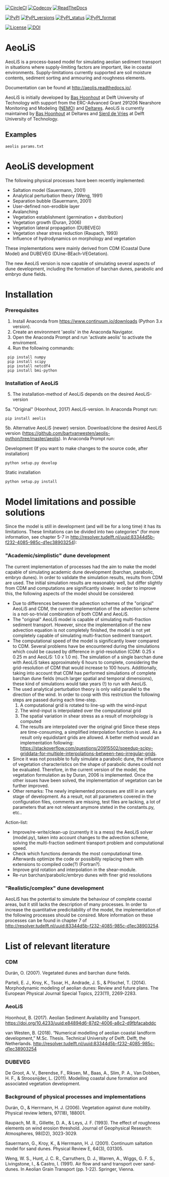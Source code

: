 [![CircleCI](https://circleci.com/gh/openearth/aeolis-python.svg?style=svg)](https://circleci.com/gh/openearth/aeolis-python)
[![Codecov](https://codecov.io/gh/openearth/aeolis-python/branch/master/graph/badge.svg)](https://codecov.io/gh/openearth/aeolis-python)
[![ReadTheDocs](http://readthedocs.org/projects/aeolis/badge/?version=latest)](http://aeolis.readthedocs.io/en/latest/)

[![PyPI](https://img.shields.io/pypi/v/AeoLiS.svg)](https://pypi.python.org/pypi/AeoLiS)
[![PyPI_versions](https://img.shields.io/pypi/pyversions/AeoLiS.svg)](https://pypi.python.org/pypi/AeoLiS)
[![PyPI_status](https://img.shields.io/pypi/status/AeoLiS.svg)](https://pypi.python.org/pypi/AeoLiS)
[![PyPI_format](https://img.shields.io/pypi/format/AeoLiS.svg)](https://pypi.python.org/pypi/AeoLiS)

[![License](https://img.shields.io/pypi/l/AeoLiS.svg)](https://pypi.python.org/pypi/AeoLiS)
[![DOI](https://zenodo.org/badge/7830/openearth/aeolis-python.svg)](https://zenodo.org/badge/latestdoi/7830/openearth/aeolis-python)

# AeoLiS
AeoLiS is a process-based model for simulating aeolian sediment
transport in situations where supply-limiting factors are important,
like in coastal environments. Supply-limitations currently supported
are soil moisture contents, sediment sorting and armouring and
roughness elements.

Documentation can be found at
http://aeolis.readthedocs.io/.

AeoLiS is initially developed by [Bas Hoonhout](mailto:b.m.hoonhout@tudelft.nl)
at Delft University of Technology with support from the ERC-Advanced
Grant 291206 Nearshore Monitoring and Modeling
([NEMO](http://nemo.citg.tudelft.nl>)) and
[Deltares](http://www.deltares.nl>). AeoLiS is currently maintained by
[Bas Hoonhout](mailto:bas.hoonhout@deltares.nl) at Deltares and
[Sierd de Vries](mailto:Sierd.deVries@tudelft.nl) at Delft University of Technology.

## Examples

```
aeolis params.txt
```

# AeoLiS development
The following physical processes have been recently implemented:
- Saltation model (Sauermann, 2001)
- Analytical perturbation theory (Weng, 1991)
- Separation bubble (Sauermann, 2001)
- User-defined non-erodible layer
- Avalanching
- Vegetation establishment (germination + distribution)
- Vegetation growth (Duran, 2006)
- Vegetation lateral propagation (DUBEVEG)
- Vegetation shear stress reduction (Raupach, 1993)
- Influence of hydrodynamics on morphology and vegetation

These implementations were mainly derived from CDM (Coastal Dune Model) and DUBEVEG (DUne-BEach-VEGetation).

The new AeoLiS version is now capable of simulating several aspects of dune development, 
including the formation of barchan dunes, parabolic and embryo dune fields.

# Installation

### Prerequisites 
1. Install Anaconda from https://www.continuum.io/downloads (Python 3.x version).
2. Create an environment 'aeolis' in the Anaconda Navigator.
3. Open the Anaconda Prompt and run 'activate aeolis' to activate the enviroment.
4. Run the following commands:

```
 pip install numpy
 pip install scipy
 pip install netcdf4
 pip install bmi-python
```
  
### Installation of AeoLiS
5. The installation-method of AeoLiS depends on the desired AeoLiS-version

5a. "Original" (Hoonhout, 2017) AeoLiS-version. In Anaconda Prompt run:
```
pip install aeolis
```

5b. Alternative AeoLiS (newer) version. Download/clone the desired AeoLiS version (https://github.com/bartvanwesten/aeolis-python/tree/master/aeolis).
In Anaconda Prompt run:

Development (If you want to make changes to the source code, after installation)
```
python setup.py develop
```
Static installation
```
python setup.py install
```
    
# Model limitations and possible solutions
Since the model is still in development (and will be for a long time) it has its limitations.
These limitations can be divided into two categories" (for more information, see chapter 5-7 in http://resolver.tudelft.nl/uuid:83344d5b-f232-4085-985c-d1ec38903254):

### "Academic/simplistic" dune development
The current implementation of processes had the aim to make the model capable of simulating academic dune development (barchan, parabolic, embryo dunes). In order to validate the simulation results, results from CDM are used. The initial simulation results are reasonably well, but differ slightly from CDM and computations are significantly slower. In order to improve this, the following aspects of the model should be considered:
  - Due to differences between the advection schemes of the "original" AeoLiS and CDM, the current implementation of the advection scheme is a not-so-trivial combination of both CDM and AeoLiS.
  - The "original" AeoLiS model is capable of simulating multi-fraction sediment transport. However, since the implementation of the new advection equation is not completely finished, the model is not yet completely capable of simulating multi-fraction sediment transport. 
  - The computational speed of the model is significantly lower compared to CDM. Several problems have be encountered during the simulations which could be caused by difference in grid-resolution (CDM: 0.25 x 0.25 m and AeoLiS: 1.0 x 1.0 m). The simulation of a single barchan dune with AeoLiS takes approximately 6 hours to complete, considering the grid-resolution of CDM that would increase to 100 hours. Additionally, taking into account that CDM has performed simulations of complete barchan dune fields (much larger spatial and temporal dimensions), these kind of simulations would take years (!) to run with AeoLiS.
  - The used analytical perturbation theory is only valid parallel to the direction of the wind. In order to coop with this restriction the following steps are passed during each time-step.
    1. A computational grid is rotated to line-up with the wind-input
    2. The wind-input is interpolated over the computational grid
    3. The spatial variation in shear stress as a result of morphology is computed
    4. The results are interpolated over the original grid
Since these steps are time-consuming, a simplified interpolation function is used. As a result only equidistant grids are allowed. A better method would an implementation following: https://stackoverflow.com/questions/20915502/speedup-scipy-griddata-for-multiple-interpolations-between-two-irregular-grids.
 - Since it was not possible to fully simulate a parabolic dune, the influence of vegetation characteristics on the shape of parabolic dunes could not be evaluated. Therefore, in the current version of the model, the vegetation formulation as by Duran, 2006 is implemented. Once the other issues have been solved, the implementation of vegetation can be further improved.
 - Other remarks: The newly implemented processes are still in an early stage of development. As a result, not all parameters covered in the configuration files, comments are missing, test files are lacking, a lot of parameters that are not relevant anymore steted in the constants.py, etc.. 
  
  
Action-list:
- Improve/re-write/clean-up (currently it is a mess) the AeoLiS solver (model.py), taken into account changes to the advection scheme, solving the multi-fraction sediment transport problem and computational speed. 
- Check which functions demands the most computational time. Afterwards optimize the code or possibilily replacing them with extensions to compiled code(?) (Fortran?).
- Improve grid rotation and interpolation in the shear-module.
- Re-run barchan/parabolic/embryo dunes with finer grid resolutions
  
### "Realistic/complex" dune development
AeoLiS has the potential to simulate the behaviour of complete coastal areas, but it still lacks the description of many processes. In order to increase the quantitative predicitability of the model, the implementation of the following processes should be consired. More information on these processes can be found in chapter 7 of http://resolver.tudelft.nl/uuid:83344d5b-f232-4085-985c-d1ec38903254. 

# List of relevant literature

### CDM

Durán, O. (2007). Vegetated dunes and barchan dune fields.

Parteli, E. J., Kroy, K., Tsoar, H., Andrade, J. S., & Pöschel, T. (2014). Morphodynamic modeling of aeolian dunes: Review and future plans. The European Physical Journal Special Topics, 223(11), 2269-2283.

### AeoLiS

Hoonhout, B. (2017). Aeolian Sediment Availability and Transport. https://doi.org/10.4233/uuid:e84894d6-87d2-4006-a8c2-d9fbfacabddc

van Westen, B. (2018). “Numerical modelling of aeolian coastal landform development,” M.Sc. Thesis. Technical University of Delft. Delft, the Netherlands. http://resolver.tudelft.nl/uuid:83344d5b-f232-4085-985c-d1ec38903254 

### DUBEVEG

De Groot, A. V., Berendse, F., Riksen, M., Baas, A., Slim, P. A., Van Dobben, H. F., & Stroosnijder, L. (2011). Modelling coastal dune formation and associated vegetation development.

### Background of physical processes and implementations

Durán, O., & Herrmann, H. J. (2006). Vegetation against dune mobility. Physical review letters, 97(18), 188001.

Raupach, M. R., Gillette, D. A., & Leys, J. F. (1993). The effect of roughness elements on wind erosion threshold. Journal of Geophysical Research: Atmospheres, 98(D2), 3023-3029.

Sauermann, G., Kroy, K., & Herrmann, H. J. (2001). Continuum saltation model for sand dunes. Physical Review E, 64(3), 031305.

Weng, W. S., Hunt, J. C. R., Carruthers, D. J., Warren, A., Wiggs, G. F. S., Livingstone, I., & Castro, I. (1991). Air flow and sand transport over sand-dunes. In Aeolian Grain Transport (pp. 1-22). Springer, Vienna.


